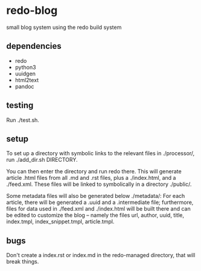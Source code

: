 redo-blog
=========

small blog system using the redo build system

dependencies
------------

- redo
- python3
- uuidgen
- html2text
- pandoc

testing
-------

Run ./test.sh.

setup
-----

To set up a directory with symbolic links to the relevant files in ./processor/,
run ./add_dir.sh DIRECTORY.

You can then enter the directory and run redo there. This will generate article
.html files from all .md and .rst files, plus a ./index.html, and a ./feed.xml.
These files will be linked to symbolically in a directory ./public/.

Some metadata files will also be generated below ./metadata/: For each article,
there will be generated a .uuid and a .intermediate file; furthermore, files for
data used in ./feed.xml and ./index.html will be built there and can be edited
to customize the blog – namely the files url, author, uuid, title, index.tmpl,
index_snippet.tmpl, article.tmpl.

bugs
----

Don't create a index.rst or index.md in the redo-managed directory, that will
break things.
